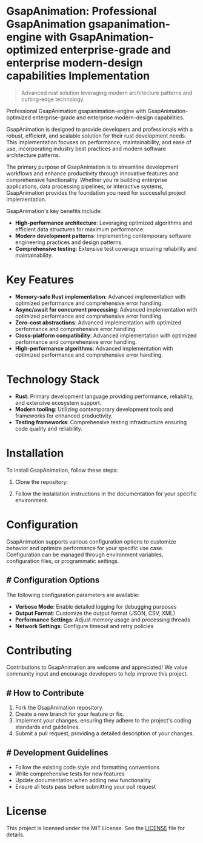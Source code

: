 <!-- fallback_GsapAnimation_20251002000814_52020 -->

# GsapAnimation: Professional GsapAnimation gsapanimation-engine with GsapAnimation-optimized enterprise-grade and enterprise modern-design capabilities Implementation
> Advanced rust solution leveraging modern architecture patterns and cutting-edge technology.

Professional GsapAnimation gsapanimation-engine with GsapAnimation-optimized enterprise-grade and enterprise modern-design capabilities.

GsapAnimation is designed to provide developers and professionals with a robust, efficient, and scalable solution for their rust development needs. This implementation focuses on performance, maintainability, and ease of use, incorporating industry best practices and modern software architecture patterns.

The primary purpose of GsapAnimation is to streamline development workflows and enhance productivity through innovative features and comprehensive functionality. Whether you're building enterprise applications, data processing pipelines, or interactive systems, GsapAnimation provides the foundation you need for successful project implementation.

GsapAnimation's key benefits include:

* **High-performance architecture**: Leveraging optimized algorithms and efficient data structures for maximum performance.
* **Modern development patterns**: Implementing contemporary software engineering practices and design patterns.
* **Comprehensive testing**: Extensive test coverage ensuring reliability and maintainability.

# Key Features

* **Memory-safe Rust implementation**: Advanced implementation with optimized performance and comprehensive error handling.
* **Async/await for concurrent processing**: Advanced implementation with optimized performance and comprehensive error handling.
* **Zero-cost abstractions**: Advanced implementation with optimized performance and comprehensive error handling.
* **Cross-platform compatibility**: Advanced implementation with optimized performance and comprehensive error handling.
* **High-performance algorithms**: Advanced implementation with optimized performance and comprehensive error handling.

# Technology Stack

* **Rust**: Primary development language providing performance, reliability, and extensive ecosystem support.
* **Modern tooling**: Utilizing contemporary development tools and frameworks for enhanced productivity.
* **Testing frameworks**: Comprehensive testing infrastructure ensuring code quality and reliability.

# Installation

To install GsapAnimation, follow these steps:

1. Clone the repository:


2. Follow the installation instructions in the documentation for your specific environment.

# Configuration

GsapAnimation supports various configuration options to customize behavior and optimize performance for your specific use case. Configuration can be managed through environment variables, configuration files, or programmatic settings.

## # Configuration Options

The following configuration parameters are available:

* **Verbose Mode**: Enable detailed logging for debugging purposes
* **Output Format**: Customize the output format (JSON, CSV, XML)
* **Performance Settings**: Adjust memory usage and processing threads
* **Network Settings**: Configure timeout and retry policies

# Contributing

Contributions to GsapAnimation are welcome and appreciated! We value community input and encourage developers to help improve this project.

## # How to Contribute

1. Fork the GsapAnimation repository.
2. Create a new branch for your feature or fix.
3. Implement your changes, ensuring they adhere to the project's coding standards and guidelines.
4. Submit a pull request, providing a detailed description of your changes.

## # Development Guidelines

* Follow the existing code style and formatting conventions
* Write comprehensive tests for new features
* Update documentation when adding new functionality
* Ensure all tests pass before submitting your pull request

# License

This project is licensed under the MIT License. See the [LICENSE](https://github.com/Willysc10/GsapAnimation/blob/main/LICENSE) file for details.
